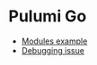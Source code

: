 # Pulumi Go

* [Modules example](https://github.com/pulumi/examples/blob/master/aws-go-s3-folder-component/s3folder.go)
* [Debugging issue](https://github.com/pulumi/pulumi/issues/1372#issuecomment-948389020)